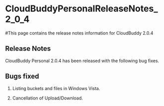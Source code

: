 # CloudBuddyPersonalReleaseNotes\_2\_0\_4 #

#This page contains the release notes information for CloudBuddy 2.0.4


## Release Notes ##
CloudBuddy Personal 2.0.4 has been released with the following bug fixes.

## Bugs fixed ##

1. Listing buckets and files in Windows Vista.

2. Cancellation of Upload/Download.